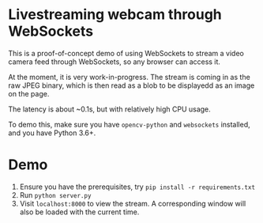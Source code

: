 # Livestreaming webcam through WebSockets

This is a proof-of-concept demo of using WebSockets to stream a video camera feed through WebSockets, so any browser can access it. 

At the moment, it is very work-in-progress. The stream is coming in as the raw JPEG binary, which is then read as a blob to be displayedd as an image on the page.

The latency is about ~0.1s, but with relatively high CPU usage.

To demo this, make sure you have `opencv-python` and `websockets` installed, and you have Python 3.6+.

# Demo

1. Ensure you have the prerequisites, try `pip install -r requirements.txt`
2. Run `python server.py`
3. Visit `localhost:8000` to view the stream. A corresponding window will also be loaded with the current time.